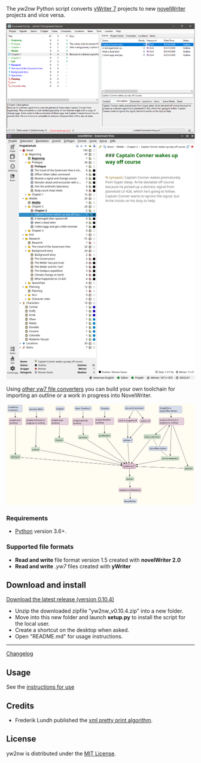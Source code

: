 The *yw2nw* Python script converts [yWriter 7](http://spacejock.com/yWriter7.html) 
projects to new [novelWriter](https://novelwriter.io/) projects and vice versa.

![Screenshot: Example](Screenshots/ywriter01.png)
![Screenshot: Example](Screenshots/novelwriter01.png)

Using [other yw7 file converters](https://peter88213.github.io/) you can build 
your own toolchain for importing an outline or a work in progress into NovelWriter.

 ![A part of the yw7 ecosystem](scap/yw7_ecosystem.png)

### Requirements

- [Python](https://www.python.org/) version 3.6+.

### Supported file formats

- **Read and write** file format version 1.5 created with **novelWriter 2.0**
- **Read and write** *.yw7* files created with **yWriter**

## Download and install

[Download the latest release (version 0.10.4)](https://raw.githubusercontent.com/peter88213/yw2nw/main/dist/yw2nw_v0.10.4.zip)

- Unzip the downloaded zipfile "yw2nw_v0.10.4.zip" into a new folder.
- Move into this new folder and launch **setup.py** to install the script for the local user.
- Create a shortcut on the desktop when asked.
- Open "README.md" for usage instructions.

------------------------------------------------------------------

[Changelog](changelog)

## Usage

See the [instructions for use](usage)

## Credits

- Frederik Lundh published the [xml pretty print algorithm](http://effbot.org/zone/element-lib.htm#prettyprint).

## License

yw2nw is distributed under the [MIT License](http://www.opensource.org/licenses/mit-license.php).
